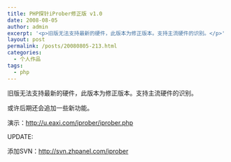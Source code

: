 ```yaml
---
title: PHP探针iProber修正版 v1.0
date: 2008-08-05
author: admin
excerpt: '<p>旧版无法支持最新的硬件，此版本为修正版本。支持主流硬件的识别。</p>'
layout: post
permalink: /posts/20080805-213.html
categories:
  - 个人作品
tags:
  - php
---
```

旧版无法支持最新的硬件，此版本为修正版本。支持主流硬件的识别。

或许后期还会追加一些新功能。

演示：<http://u.eaxi.com/iprober/iprober.php>

UPDATE:

添加SVN：http://svn.zhpanel.com/iprober
